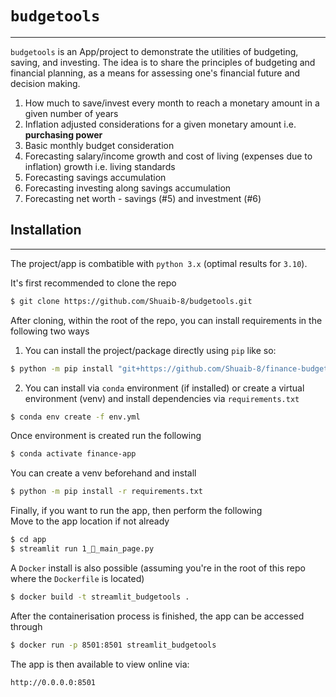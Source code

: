 # `budgetools`
---

`budgetools` is an App/project to demonstrate the utilities of budgeting, saving, and investing.
 The idea is to share the principles of budgeting and financial planning, as a means for assessing one's financial future and decision making.

1. How much to save/invest every month to reach a monetary amount in a given number of years
2. Inflation adjusted considerations for a given monetary amount i.e. **purchasing power**
3. Basic monthly budget consideration 
4. Forecasting salary/income growth and cost of living (expenses due to inflation) growth i.e. living standards
5. Forecasting savings accumulation
6. Forecasting investing along savings accumulation
7. Forecasting net worth - savings (#5) and investment (#6)

## Installation
---

The project/app is combatible with `python 3.x` (optimal results for `3.10`).

It's first recommended to clone the repo 

```bash
$ git clone https://github.com/Shuaib-8/budgetools.git
```

After cloning, within the root of the repo, you can install requirements in the following two ways

1. You can install the project/package directly using `pip` like so:

```bash
$ python -m pip install "git+https://github.com/Shuaib-8/finance-budget-app.git#egg=budgetools&subdirectory=budgetools"
```

2. You can install via `conda` environment (if installed) or create a virtual environment (venv) and install dependencies via `requirements.txt`

```bash
$ conda env create -f env.yml
```
Once environment is created run the following

```bash
$ conda activate finance-app
```

You can create a venv beforehand and install

```bash
$ python -m pip install -r requirements.txt
```

Finally, if you want to run the app, then perform the following
<br>
Move to the app location if not already

```bash
$ cd app
$ streamlit run 1_🤑_main_page.py
```


A `Docker` install is also possible (assuming you're in the root of this repo where the `Dockerfile` is located)

```bash
$ docker build -t streamlit_budgetools .
```

After the containerisation process is finished, the app can be accessed through 

```bash
$ docker run -p 8501:8501 streamlit_budgetools
```

The app is then available to view online via: 

```bash
http://0.0.0.0:8501
```
